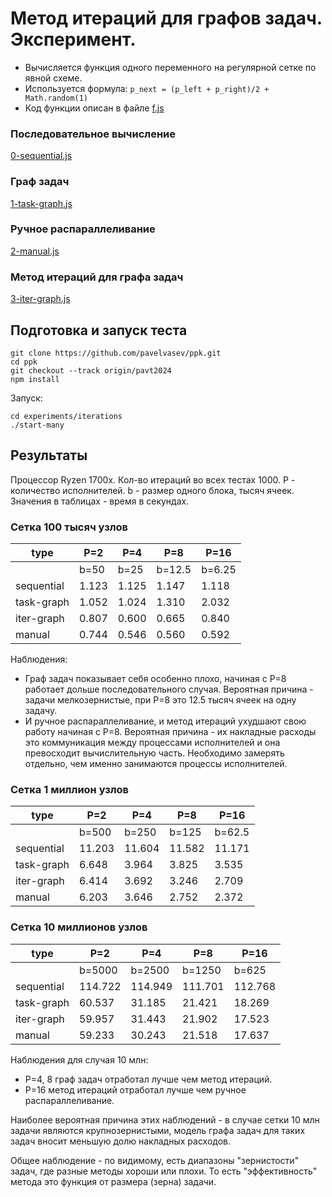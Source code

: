 # Метод итераций для графов задач. Эксперимент.

* Вычисляется функция одного переменного на регулярной сетке по явной схеме.
* Используется формула: `p_next = (p_left + p_right)/2 + Math.random(1)`
* Код функции описан в файле [f.js](f.js)

### Последовательное вычисление
[0-sequential.js](0-sequential.js) 

### Граф задач
[1-task-graph.js](1-task-graph.js) 

### Ручное распараллеливание
[2-manual.js](2-manual.js)

### Метод итераций для графа задач
[3-iter-graph.js](3-iter-graph.js) 

## Подготовка и запуск теста

```
git clone https://github.com/pavelvasev/ppk.git
cd ppk
git checkout --track origin/pavt2024
npm install
```

Запуск:
```
cd experiments/iterations
./start-many
```

## Результаты

Процессор Ryzen 1700x.
Кол-во итераций во всех тестах 1000.
P - количество исполнителей.
b - размер одного блока, тысяч ячеек.
Значения в таблицах - время в секундах.

### Сетка 100 тысяч узлов

| type       | P=2    | P=4    | P=8    | P=16   |
| ---------- | ------ | ------ | ------ | ------ |
|            | b=50   | b=25   | b=12.5 | b=6.25 |
| sequential | 1.123  | 1.125  | 1.147  | 1.118  |
| task-graph | 1.052  | 1.024  | 1.310  | 2.032  |
| iter-graph | 0.807  | 0.600  | 0.665  | 0.840  |
| manual     | 0.744  | 0.546  | 0.560  | 0.592  |

Наблюдения:
* Граф задач показывает себя особенно плохо, начиная с P=8 работает дольше последовательного случая. Вероятная причина - задачи мелкозернистые, при P=8 это 12.5 тысяч ячеек на одну задачу.
* И ручное распараллеливание, и метод итераций ухудшают свою работу начиная с P=8.
Вероятная причина - их накладные расходы это коммуникация между процессами исполнителей и она превосходит вычислительную часть. Необходимо замерять отдельно, чем именно занимаются процессы исполнителей.

### Сетка 1 миллион узлов

| type       | P=2    | P=4    | P=8    | P=16   |
| ---------- | ------ | ------ | ------ | ------ |
|            | b=500  | b=250  | b=125  | b=62.5 |
| sequential | 11.203 | 11.604 | 11.582 | 11.171 |
| task-graph | 6.648  | 3.964  | 3.825  | 3.535  |
| iter-graph | 6.414  | 3.692  | 3.246  | 2.709  |
| manual     | 6.203  | 3.646  | 2.752  | 2.372  |

### Сетка 10 миллионов узлов

| type       | P=2     | P=4     | P=8     | P=16     |
| ---------- | ------- | ------- | ------- | -------- |
|            | b=5000  | b=2500  | b=1250  | b=625    |
| sequential | 114.722 | 114.949 | 111.701 | 112.768  |
| task-graph | 60.537  | 31.185  | 21.421  | 18.269   |
| iter-graph | 59.957  | 31.443  | 21.902  | 17.523   |
| manual     | 59.233  | 30.243  | 21.518  | 17.637   |

Наблюдения для случая 10 млн:
* P=4, 8 граф задач отработал лучше чем метод итераций.
* P=16 метод итераций отработал лучше чем ручное распараллеливание.

Наиболее вероятная причина этих наблюдений - в случае сетки 10 млн задачи являются крупнозернистыми, модель графа задач для таких задач вносит меньшую долю накладных расходов.

Общее наблюдение - по видимому, есть диапазоны "зернистости" задач, где разные методы хороши или плохи. То есть "эффективность" метода это функция от размера (зерна) задачи.